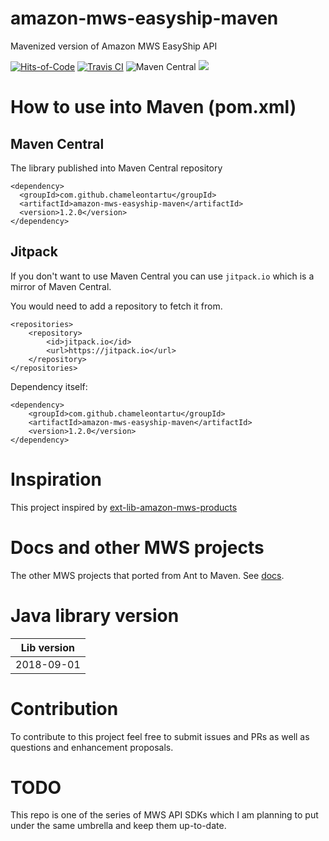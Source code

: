 # amazon-mws-easyship-maven
Mavenized version of Amazon MWS EasyShip API

[![Hits-of-Code](https://hitsofcode.com/github/chameleontartu/amazon-mws-easyship-maven)](https://hitsofcode.com/view/github/chameleontartu/amazon-mws-easyship-maven)
[![Travis CI](https://travis-ci.org/ChameleonTartu/amazon-mws-easyship-maven.svg?branch=master)](https://travis-ci.org/ChameleonTartu/amazon-mws-easyship-maven)
![Maven Central](https://img.shields.io/maven-central/v/com.github.chameleontartu/amazon-mws-easyship-maven)
[![](https://jitpack.io/v/ChameleonTartu/amazon-mws-easyship-maven.svg)](https://jitpack.io/#ChameleonTartu/amazon-mws-easyship-maven)

# How to use into Maven (pom.xml)

## Maven Central

The library published into Maven Central repository

```
<dependency>
  <groupId>com.github.chameleontartu</groupId>
  <artifactId>amazon-mws-easyship-maven</artifactId>
  <version>1.2.0</version>
</dependency>
```

## Jitpack

If you don't want to use Maven Central you can use `jitpack.io` which is a mirror of Maven Central.

You would need to add a repository to fetch it from.

```
<repositories>
    <repository>
        <id>jitpack.io</id>
        <url>https://jitpack.io</url>
    </repository>
</repositories>
```

Dependency itself:
```
<dependency>
    <groupId>com.github.chameleontartu</groupId>
    <artifactId>amazon-mws-easyship-maven</artifactId>
    <version>1.2.0</version>
</dependency>
```

# Inspiration

This project inspired by [ext-lib-amazon-mws-products](https://github.com/trifonnt/ext-lib-amazon-mws-products)

# Docs and other MWS projects

The other MWS projects that ported from Ant to Maven. See [docs](https://github.com/ChameleonTartu/amazon-mws-docs).


# Java library version

| Lib version  |
|--------------|
| 2018-09-01   |

# Contribution

To contribute to this project feel free to submit issues and PRs as well as questions and enhancement proposals.

# TODO

This repo is one of the series of MWS API SDKs which I am planning to put under the same umbrella and keep them up-to-date.
